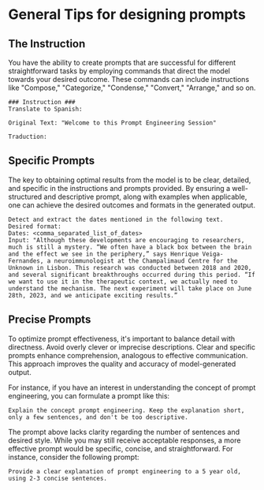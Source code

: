 # General Tips for designing prompts

## The Instruction
You have the ability to create prompts that are successful for different straightforward tasks by employing commands that direct the model towards your desired outcome. These commands can include instructions like "Compose," "Categorize," "Condense," "Convert," "Arrange," and so on.

```
### Instruction ###
Translate to Spanish:

Original Text: "Welcome to this Prompt Engineering Session"

Traduction:
```

## Specific Prompts

The key to obtaining optimal results from the model is to be clear, detailed, and specific in the instructions and prompts provided. By ensuring a well-structured and descriptive prompt, along with examples when applicable, one can achieve the desired outcomes and formats in the generated output.

```
Detect and extract the dates mentioned in the following text.
Desired format:
Dates: <comma_separated_list_of_dates>
Input: "Although these developments are encouraging to researchers, much is still a mystery. “We often have a black box between the brain and the effect we see in the periphery,” says Henrique Veiga-Fernandes, a neuroimmunologist at the Champalimaud Centre for the Unknown in Lisbon. This research was conducted between 2018 and 2020, and several significant breakthroughs occurred during this period. “If we want to use it in the therapeutic context, we actually need to understand the mechanism. The next experiment will take place on June 28th, 2023, and we anticipate exciting results.”
````

## Precise Prompts

To optimize prompt effectiveness, it's important to balance detail with directness. Avoid overly clever or imprecise descriptions. Clear and specific prompts enhance comprehension, analogous to effective communication. This approach improves the quality and accuracy of model-generated output.

For instance, if you have an interest in understanding the concept of prompt engineering, you can formulate a prompt like this:

```
Explain the concept prompt engineering. Keep the explanation short, only a few sentences, and don't be too descriptive.
```


The prompt above lacks clarity regarding the number of sentences and desired style. While you may still receive acceptable responses, a more effective prompt would be specific, concise, and straightforward. For instance, consider the following prompt: 

```
Provide a clear explanation of prompt engineering to a 5 year old, using 2-3 concise sentences.
```




